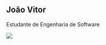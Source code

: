 ## João Vitor

Estudante de Engenharia de Software

<a href="https://www.linkedin.com/in/joaovitorguedesf/">
    <img src="https://img.shields.io/badge/linkedin-%230077B5.svg?&style=for-the-badge&logo=linkedin&logoColor=white" />
  </a>
